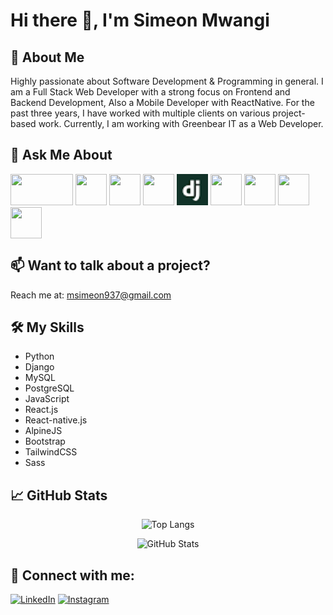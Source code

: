 # Hi there 👋, I'm Simeon Mwangi

## 🚀 About Me
Highly passionate about Software Development & Programming in general. I am a Full Stack Web Developer with a strong focus on Frontend and Backend Development, Also a Mobile Developer with ReactNative. For the past three years, I have worked with multiple clients on various project-based work. Currently, I am working with Greenbear IT as a Web Developer.

<!--## 👨‍💻 Projects
All of my projects are available at [fahimanzam.netlify.app](https://fahimanzam.netlify.app) -->

## 💬 Ask Me About
<p align="left">
  <img src="https://www.python.org/static/img/python-logo@2x.png" width="100" height="50" />
  <img src="https://upload.wikimedia.org/wikipedia/commons/0/0a/MySQL_textlogo.svg" width="50" height="50" />
  <img src="https://upload.wikimedia.org/wikipedia/commons/2/29/Postgresql_elephant.svg" width="50" height="50" />
  <img src="https://upload.wikimedia.org/wikipedia/commons/6/6a/JavaScript-logo.png" width="50" height="50" />
  <img src="data:image/png;base64,iVBORw0KGgoAAAANSUhEUgAAABwAAAAcCAMAAABF0y+mAAAAaVBMVEURMigAKx8AKBsKLyRmc256hYFAU0wAJhp0f3s6T0gAGADf4uH///+FkIwAAADm6OeBjIja3NsACwDFysjq7OsAEwAAIhSUnZrv8fD29/cAEACwtrTP0tEhPTTAxsRSY12co6AAHQxbamUrGWKdAAAAv0lEQVR4AWIYaACojS4SEIahIIDGE9Kpu8v974g7H3ZMvS8eLoQ83yhTWhurnN4R6gMgjGIgsQSmJwx+YJbHheNvYn0ZndBGUVS9kqzqtCnaI3b9MCj+YmOLcy4D0uIZuwDA1LfnAb0hnwGYY58U2hoIMuZJrBYgLb+g0AB4RTZ7VABNnRTkaK3DJUc8lnAvyCoztQDaWEUAFH/brrVbhe/8ugEYJaNibQPEHUWXYWPmjIwMm3ar2JfYteLszzkAujcN06GBllAAAAAASUVORK5CYII" width="50" height="50" />
  <img src="https://upload.wikimedia.org/wikipedia/commons/5/5d/Alpine.js_logo.svg" width="50" height="50" />
  <img src="https://upload.wikimedia.org/wikipedia/commons/b/b2/Bootstrap_logo.svg" width="50" height="50" />
  <img src="https://upload.wikimedia.org/wikipedia/commons/d/d5/Tailwind_CSS_Logo.svg" width="50" height="50" />
  <img src="https://upload.wikimedia.org/wikipedia/commons/9/96/Sass_Logo_Color.svg" width="50" height="50" />
</p>

## 📫 Want to talk about a project?
Reach me at: msimeon937@gmail.com

## 🛠️ My Skills
- Python
- Django
- MySQL
- PostgreSQL
- JavaScript
- React.js
- React-native.js
- AlpineJS
- Bootstrap
- TailwindCSS
- Sass

## 📈 GitHub Stats
<p align="center">
  <img src="https://github-readme-stats.vercel.app/api/top-langs/?username=Symoh-42&layout=compact&theme=default" alt="Top Langs" />
</p>

<p align="center">
  <img src="https://github-readme-stats.vercel.app/api?username=Symoh-42&show_icons=true&theme=default" alt="GitHub Stats" />
</p>

## 🤝 Connect with me:
[![LinkedIn](https://upload.wikimedia.org/wikipedia/commons/c/ca/LinkedIn_logo_initials.png)](https://www.linkedin.com/in/simeon-mwangi) 
[![Instagram](https://upload.wikimedia.org/wikipedia/commons/a/a5/Instagram_icon.png)](https://www.instagram.com/your-profile)

